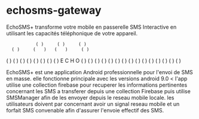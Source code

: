 # echosms-gateway
EchoSMS+ transforme votre mobile en passerelle SMS Interactive en utilisant les capacités téléphonique de votre appareil.

               ( )     ( )     ( )
      ( )     (   )   (   )     ( )
   (   )   (     )   (     )   (   )
(     )   (       ) (       )   (     )
   E       C       H       O
(     )   (       ) (       )   (     )
   (   )   (     )   (     )   (   )
      ( )     (   )   (   )     ( )
               ( )     ( )     ( )
               
EchoSMS+ est une application Android professionnelle pour l'envoi de SMS en masse. elle fonctionne principale avec les versions
android 9.0 < l'app utilise une collection firebase pour recuperer les informations pertinentes concernant les SMS a transferer 
depuis une collection Firebase puis utilise SMSManager afin de les envoyer depuis le reseau mobile locale. les utilisateurs doivent
par concernant avoir un signal reseau mobile et un forfait SMS convenable afin d'assurer l'envoie effectif des SMS.
